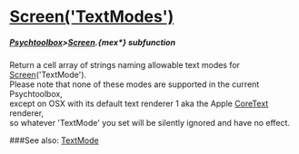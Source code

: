 # [Screen('TextModes')](Screen-TextModes) 
##### [Psychtoolbox](Psychtoolbox)>[Screen](Screen).{mex*} subfunction


Return a cell array of strings naming allowable text modes for  
[Screen](Screen)('TextMode').  
Please note that none of these modes are supported in the current Psychtoolbox,  
except on OSX with its default text renderer 1 aka the Apple [CoreText](CoreText) renderer,  
so whatever 'TextMode' you set will be silently ignored and have no effect.   


###See also:
[TextMode](Screen-TextMode)
